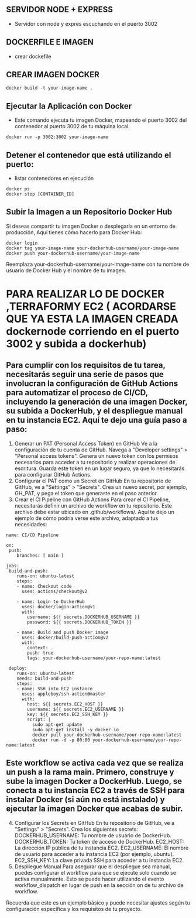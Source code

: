 ## SERVIDOR NODE + EXPRESS
- Servidor con node y expres escuchando en el puerto 3002

## DOCKERFILE E IMAGEN
- crear dockefile

## CREAR IMAGEN DOCKER 

```
docker build -t your-image-name .

```

## Ejecutar la Aplicación con Docker
- Este comando ejecuta tu imagen Docker, mapeando el puerto 3002 del contenedor al puerto 3002 de tu máquina local.

```
docker run -p 3002:3002 your-image-name
```

## Detener el contenedor que está utilizando el puerto:

- listar contenedores en ejecución

```
docker ps
docker stop [CONTAINER_ID]

```

## Subir la Imagen a un Repositorio Docker Hub
Si deseas compartir tu imagen Docker o desplegarla en un entorno de producción, Aquí tienes cómo hacerlo para Docker Hub:

```
docker login
docker tag your-image-name your-dockerhub-username/your-image-name
docker push your-dockerhub-username/your-image-name
```
Reemplaza your-dockerhub-username/your-image-name con tu nombre de usuario de Docker Hub y el nombre de tu imagen.

# PARA REALIZAR LO DE DOCKER ,TERRAFORMY EC2 ( ACORDARSE QUE YA ESTA LA IMAGEN CREADA dockernode corriendo en el puerto 3002 y subida a dockerhub)

## Para cumplir con los requisitos de tu tarea, necesitarás seguir una serie de pasos que involucran la configuración de GitHub Actions para automatizar el proceso de CI/CD, incluyendo la generación de una imagen Docker, su subida a DockerHub, y el despliegue manual en tu instancia EC2. Aquí te dejo una guía paso a paso:

1. Generar un PAT (Personal Access Token) en GitHub
Ve a la configuración de tu cuenta de GitHub.
Navega a "Developer settings" > "Personal access tokens".
Genera un nuevo token con los permisos necesarios para acceder a tu repositorio y realizar operaciones de escritura.
Guarda este token en un lugar seguro, ya que lo necesitarás para configurar GitHub Actions.
2. Configurar el PAT como un Secret en GitHub
En tu repositorio de GitHub, ve a "Settings" > "Secrets".
Crea un nuevo secret, por ejemplo, GH_PAT, y pega el token que generaste en el paso anterior.
3. Crear el CI Pipeline con GitHub Actions
Para crear el CI Pipeline, necesitarás definir un archivo de workflow en tu repositorio. Este archivo debe estar ubicado en 
.github/workflows/. Aquí te dejo un ejemplo de cómo podría verse este archivo, adaptado a tus necesidades:

```
name: CI/CD Pipeline

on:
 push:
    branches: [ main ]

jobs:
 build-and-push:
    runs-on: ubuntu-latest
    steps:
    - name: Checkout code
      uses: actions/checkout@v2

    - name: Login to DockerHub
      uses: docker/login-action@v1
      with:
        username: ${{ secrets.DOCKERHUB_USERNAME }}
        password: ${{ secrets.DOCKERHUB_TOKEN }}

    - name: Build and push Docker image
      uses: docker/build-push-action@v2
      with:
        context: .
        push: true
        tags: your-dockerhub-username/your-repo-name:latest

 deploy:
    runs-on: ubuntu-latest
    needs: build-and-push
    steps:
    - name: SSH into EC2 instance
      uses: appleboy/ssh-action@master
      with:
        host: ${{ secrets.EC2_HOST }}
        username: ${{ secrets.EC2_USERNAME }}
        key: ${{ secrets.EC2_SSH_KEY }}
        script: |
          sudo apt-get update
          sudo apt-get install -y docker.io
          docker pull your-dockerhub-username/your-repo-name:latest
          docker run -d -p 80:80 your-dockerhub-username/your-repo-name:latest
```
## Este workflow se activa cada vez que se realiza un push a la rama main. Primero, construye y sube la imagen Docker a DockerHub. Luego, se conecta a tu instancia EC2 a través de SSH para instalar Docker (si aún no está instalado) y ejecutar la imagen Docker que acabas de subir.

4. Configurar los Secrets en GitHub
En tu repositorio de GitHub, ve a "Settings" > "Secrets".
Crea los siguientes secrets:
DOCKERHUB_USERNAME: Tu nombre de usuario de DockerHub.
DOCKERHUB_TOKEN: Tu token de acceso de DockerHub.
EC2_HOST: La dirección IP pública de tu instancia EC2.
EC2_USERNAME: El nombre de usuario para acceder a tu instancia EC2 (por ejemplo, ubuntu).
EC2_SSH_KEY: La clave privada SSH para acceder a tu instancia EC2.
5. Despliegue Manual
Para asegurar que el despliegue sea manual, puedes configurar el workflow para que se ejecute solo cuando se activa manualmente. Esto se puede hacer utilizando el evento workflow_dispatch en lugar de push en la sección on de tu archivo de workflow.

Recuerda que este es un ejemplo básico y puede necesitar ajustes según tu configuración específica y los requisitos de tu proyecto.
